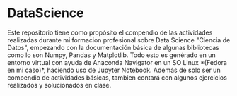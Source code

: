 <h1 aling="center">DataScience</h1>
Este repositorio tiene como propósito el compendio de las actividades realizadas durante mi formacion profesional sobre Data Science "Ciencia de Datos", empezando con la documentación básica de algunas bibliotecas como lo son Numpy, Pandas y Matplotlib.
Todo esto es genérado en un entorno virtual con ayuda de Anaconda Navigator en un SO Linux *(Fedora en mi caso)*, haciendo uso de Jupyter Notebook.
Además de solo ser un compendio de actividades básicas, tambien contará con algunos ejercicios realizados y solucionados en clase.

